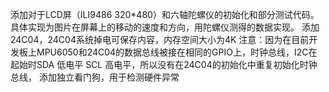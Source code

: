 添加对于LCD屏（ILI9486 320*480）和六轴陀螺仪的初始化和部分测试代码。
具体实现为图片在屏幕上的移动的速度和方向，用陀螺仪测得的数据实现。
添加24C04，24C04系统掉电可保存内容，内存空间大小为4K
注意：因为在目前开发板上MPU6050和24C04的数据总线被接在相同的GPIO上，时钟总线，I2C在起始时SDA 低电平 SCL 高电平，所以没有在24C04的初始化中重复初始化时钟总线，
添加独立看门狗，用于检测硬件异常

